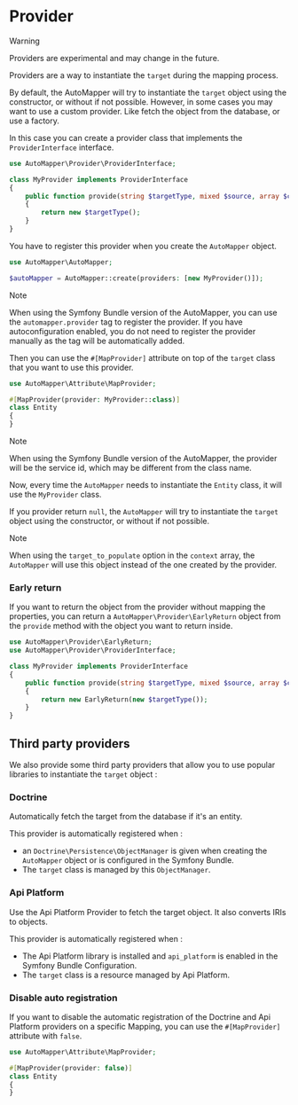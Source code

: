 # Provider

> [!WARNING]
> Providers are experimental and may change in the future.

Providers are a way to instantiate the `target` during the mapping process.

By default, the AutoMapper will try to instantiate the `target` object using the constructor, or without if not possible.
However, in some cases you may want to use a custom provider. Like fetch the object from the database, or use a factory.

In this case you can create a provider class that implements the `ProviderInterface` interface.

```php
use AutoMapper\Provider\ProviderInterface;

class MyProvider implements ProviderInterface
{
    public function provide(string $targetType, mixed $source, array $context): object|null
    {
        return new $targetType();
    }
}
```

You have to register this provider when you create the `AutoMapper` object.

```php
use AutoMapper\AutoMapper;

$autoMapper = AutoMapper::create(providers: [new MyProvider()]);
```

> [!NOTE]
> When using the Symfony Bundle version of the AutoMapper, you can use the `automapper.provider` tag to register the provider.
> If you have autoconfiguration enabled, you do not need to register the provider manually as the tag will be automatically added.

Then you can use the `#[MapProvider]` attribute on top of the `target` class that you want to use this provider.

```php
use AutoMapper\Attribute\MapProvider;

#[MapProvider(provider: MyProvider::class)]
class Entity
{
}
```

> [!NOTE]
> When using the Symfony Bundle version of the AutoMapper, the provider will be the service id, which may be different
> from the class name.

Now, every time the `AutoMapper` needs to instantiate the `Entity` class, it will use the `MyProvider` class.

If you provider return `null`, the `AutoMapper` will try to instantiate the `target` object using the constructor, or without if not possible.

> [!NOTE]
> When using the `target_to_populate` option in the `context` array, the `AutoMapper` will use this object instead of the
> one created by the provider.

### Early return

If you want to return the object from the provider without mapping the properties, you can return a 
`AutoMapper\Provider\EarlyReturn` object from the `provide` method with the object you want to return inside.

```php
use AutoMapper\Provider\EarlyReturn;
use AutoMapper\Provider\ProviderInterface;

class MyProvider implements ProviderInterface
{
    public function provide(string $targetType, mixed $source, array $context): object|null
    {
        return new EarlyReturn(new $targetType());
    }
}
```

## Third party providers

We also provide some third party providers that allow you to use popular libraries to instantiate the `target` object : 

### Doctrine 

Automatically fetch the target from the database if it's an entity.

This provider is automatically registered when : 

 * an `Doctrine\Persistence\ObjectManager` is given when creating the `AutoMapper` object or is configured in the Symfony Bundle.
 * The `target` class is managed by this `ObjectManager`.

### Api Platform

Use the Api Platform Provider to fetch the target object. It also converts IRIs to objects.

This provider is automatically registered when : 

 * The Api Platform library is installed and `api_platform` is enabled in the Symfony Bundle Configuration.
 * The `target` class is a resource managed by Api Platform.

### Disable auto registration

If you want to disable the automatic registration of the Doctrine and Api Platform providers on a specific Mapping,
you can use the `#[MapProvider]` attribute with `false`.

```php
use AutoMapper\Attribute\MapProvider;

#[MapProvider(provider: false)]
class Entity
{
}
```
